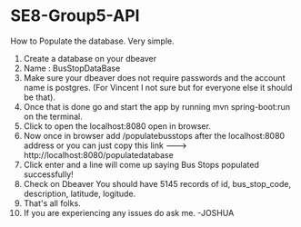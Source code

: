 # SE8-Group5-API

How to Populate the database.
Very simple.

1. Create a database on your dbeaver
2. Name : BusStopDataBase
3. Make sure your dbeaver does not require passwords and the account name is postgres. (For Vincent I not sure but for everyone else it should be that).
4. Once that is done go and start the app by running mvn spring-boot:run on the terminal.
5. Click to open the localhost:8080 open in browser.
6. Now once in browser add /populatebusstops after the localhost:8080 address or you can just copy this link
   ---> http://localhost:8080/populatedatabase
7.  Click enter and a line will come up saying Bus Stops populated successfully!
8.  Check on Dbeaver You should have 5145 records of id, bus_stop_code, description, latitude, logitude.
9. That's all folks.
10. If you are experiencing any issues do ask me. -JOSHUA
